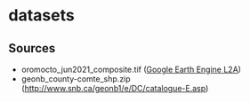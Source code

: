 # datasets

## Sources
- oromocto_jun2021_composite.tif ([Google Earth Engine L2A](https://developers.google.com/earth-engine/datasets/catalog/COPERNICUS_S2_SR_HARMONIZED))
- geonb_county-comte_shp.zip (http://www.snb.ca/geonb1/e/DC/catalogue-E.asp)
